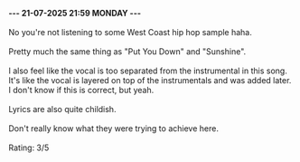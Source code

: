 <b>--- 21-07-2025 21:59 MONDAY ---</b>
<br/><br/>
No you're not listening to some West Coast hip hop sample haha.
<br/><br/>
Pretty much the same thing as "Put You Down" and "Sunshine".
<br/><br/>
I also feel like the vocal is too separated from the instrumental in this song. It's like the vocal is layered on top of the instrumentals and was added later. I don't know if this is correct, but yeah.
<br/><br/>
Lyrics are also quite childish.
<br/><br/>
Don't really know what they were trying to achieve here.
<br/><br/>
Rating: 3/5